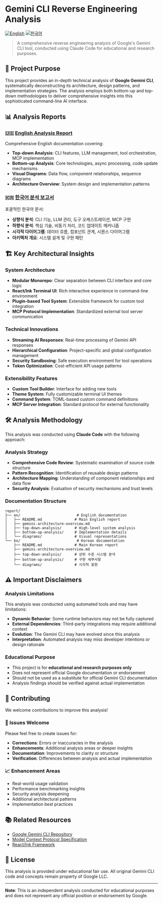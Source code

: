 # Gemini CLI Reverse Engineering Analysis

[![English](https://img.shields.io/badge/README-English-blue)](report/en/README.md) [![한국어](https://img.shields.io/badge/README-한국어-red)](report/ko/README.md)

> A comprehensive reverse engineering analysis of Google's Gemini CLI tool, conducted using Claude Code for educational and research purposes.

## 🎯 Project Purpose

This project provides an in-depth technical analysis of **Google Gemini CLI**, systematically deconstructing its architecture, design patterns, and implementation strategies. The analysis employs both bottom-up and top-down methodologies to deliver comprehensive insights into this sophisticated command-line AI interface.

## 📊 Analysis Reports

### 🇺🇸 [English Analysis Report](report/en/README.md)
Comprehensive English documentation covering:
- **Top-down Analysis**: CLI features, LLM management, tool orchestration, MCP implementation
- **Bottom-up Analysis**: Core technologies, async processing, code update mechanisms  
- **Visual Diagrams**: Data flow, component relationships, sequence diagrams
- **Architecture Overview**: System design and implementation patterns

### 🇰🇷 [한국어 분석 보고서](report/ko/README.md)
포괄적인 한국어 문서:
- **상향식 분석**: CLI 기능, LLM 관리, 도구 오케스트레이션, MCP 구현
- **하향식 분석**: 핵심 기술, 비동기 처리, 코드 업데이트 메커니즘
- **시각적 다이어그램**: 데이터 흐름, 컴포넌트 관계, 시퀀스 다이어그램  
- **아키텍처 개요**: 시스템 설계 및 구현 패턴

## 🏗️ Key Architectural Insights

### System Architecture
- **Modular Monorepo**: Clear separation between CLI interface and core logic
- **React/Ink Terminal UI**: Rich interactive experience in command-line environment
- **Plugin-based Tool System**: Extensible framework for custom tool integration
- **MCP Protocol Implementation**: Standardized external tool server communication

### Technical Innovations
- **Streaming AI Responses**: Real-time processing of Gemini API responses
- **Hierarchical Configuration**: Project-specific and global configuration management
- **Security Sandboxing**: Safe execution environment for tool operations
- **Token Optimization**: Cost-efficient API usage patterns

### Extensibility Features
- **Custom Tool Builder**: Interface for adding new tools
- **Theme System**: Fully customizable terminal UI themes
- **Command System**: TOML-based custom command definitions
- **MCP Server Integration**: Standard protocol for external functionality

## 🛠️ Analysis Methodology

This analysis was conducted using **Claude Code** with the following approach:

### Analysis Strategy
- **Comprehensive Code Review**: Systematic examination of source code structure
- **Pattern Recognition**: Identification of reusable design patterns
- **Architecture Mapping**: Understanding of component relationships and data flow
- **Security Analysis**: Evaluation of security mechanisms and trust levels

### Documentation Structure
```
report/
├── en/                          # English documentation
│   ├── README.md               # Main English report
│   ├── gemini-architecture-overview.md
│   ├── top-down-analysis/      # High-level system analysis
│   ├── bottom-up-analysis/     # Implementation details
│   └── diagrams/               # Visual representations
└── ko/                          # Korean documentation
    ├── README.md               # Main Korean report
    ├── gemini-architecture-overview.md
    ├── top-down-analysis/      # 상위 수준 시스템 분석
    ├── bottom-up-analysis/     # 구현 세부사항
    └── diagrams/               # 시각적 표현
```

## ⚠️ Important Disclaimers

### Analysis Limitations
This analysis was conducted using automated tools and may have limitations:
- **Dynamic Behavior**: Some runtime behaviors may not be fully captured
- **External Dependencies**: Third-party integrations may require additional context
- **Evolution**: The Gemini CLI may have evolved since this analysis
- **Interpretation**: Automated analysis may miss developer intentions or design rationale

### Educational Purpose
- This project is for **educational and research purposes only**
- Does not represent official Google documentation or endorsement
- Should not be used as a substitute for official Gemini CLI documentation
- Analysis findings should be verified against actual implementation

## 🤝 Contributing

We welcome contributions to improve this analysis!

### 🐛 Issues Welcome
Please feel free to create issues for:
- **Corrections**: Errors or inaccuracies in the analysis
- **Enhancements**: Additional analysis areas or deeper insights
- **Documentation**: Improvements to clarity or structure
- **Verification**: Differences between analysis and actual implementation

### 📈 Enhancement Areas
- Real-world usage validation
- Performance benchmarking insights
- Security analysis deepening
- Additional architectural patterns
- Implementation best practices

## 📚 Related Resources

- [Google Gemini CLI Repository](https://github.com/google-gemini/gemini-cli)
- [Model Context Protocol Specification](https://spec.modelcontextprotocol.io/)
- [React/Ink Framework](https://github.com/vadimdemedes/ink)

## 📄 License

This analysis is provided under educational fair use. All original Gemini CLI code and concepts remain property of Google LLC.

---

**Note**: This is an independent analysis conducted for educational purposes and does not represent any official position or endorsement by Google.
